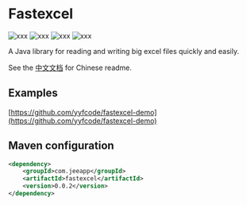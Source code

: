 # Fastexcel

![xxx](https://img.shields.io/badge/version-1.0.0-green) ![xxx](https://img.shields.io/badge/jdk-1.8-green) ![xxx](https://img.shields.io/badge/poi-5.0.0-green) ![xxx](https://img.shields.io/badge/spring-5.3.23-green)

A Java library for reading and writing big excel files quickly and easily.

See the [中文文档](https://github.com/yyfcode/fastexcel/blob/master/README-zh.md)  for Chinese readme.

## Examples

[https://github.com/yyfcode/fastexcel-demo](https://github.com/yyfcode/fastexcel-demo)

## Maven configuration

```xml
<dependency>
    <groupId>com.jeeapp</groupId>
    <artifactId>fastexcel</artifactId>
    <version>0.0.2</version>
</dependency>
```
